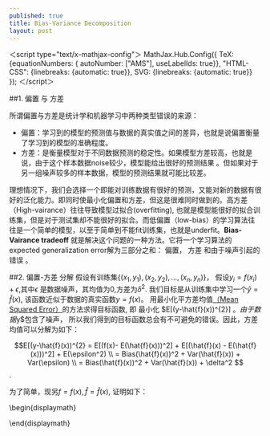 ```yaml
---
published: true
title: Bias-Variance Decomposition
layout: post
---
```

<script type="text/x-mathjax-config">
MathJax.Hub.Config({
	  tex2jax: {inlineMath: [['$','$'], ['\\(','\\)']]}
});
</script>

<script type="text/javascript"
  src="http://cdn.mathjax.org/mathjax/latest/MathJax.js?config=TeX-AMS-MML_HTMLorMML">
</script>


＜script type="text/x-mathjax-config"＞ MathJax.Hub.Config({ TeX: {equationNumbers: { autoNumber: ["AMS"], useLabelIds: true}}, "HTML-CSS": {linebreaks: {automatic: true}}, SVG: {linebreaks: {automatic: true}} }); ＜/script＞

##1. 偏置 与 方差

所谓偏置与方差是统计学和机器学习中两种类型错误的来源：
  

 - 偏置：学习到的模型的预测值与数据的真实值之间的差异，也就是说偏置衡量了学习到的模型的准确程度。
 - 方差：是衡量模型对于不同数据预测的稳定性。如果模型方差较高，也就是说，由于这个样本数据noise较少，模型能给出很好的预测结果 。但如果对于另一组噪声较多的样本数据，模型的预测结果就可能比较差。

理想情况下，我们会选择一个即能对训练数据有很好的预测，又能对新的数据有很好的泛化能力。即同时使最小化偏置和方差，但这是很难同时做到的。高方差（High-vairance）往往导致模型过拟合(overfitting), 也就是模型能很好的拟合训练集，但是对于测试集却不能很好的拟合。而低偏置（low-bias）的学习算法往往是一个简单的模型，以至于简单到不能fit训练集，也就是underfit。**Bias-Vairance tradeoff** 就是解决这个问题的一种方法。它将一个学习算法的expected generalization error解为三部分之和： 偏置， 方差 和由于噪声引起的错误 。

##2. 偏置-方差 分解
假设有训练集$\{(x_1, y_1), (x_2, y_2), ..., (x_n, y_n)\}$， 假设$y_i = f(x_i) + \epsilon$,其中$\epsilon$ 是数据噪声，其均值为0,方差为$\delta^{2}$. 我们目标是从训练集中学习一个$\hat{y} = \hat{f} (x)$, 该函数近似于数据的真实函数$y = f(x)$。
用最小化平方差均值[（Mean Squared  Error）](http://en.wikipedia.org/wiki/Mean_squared_error)的方法求得目标函数, 即 最小化  $E[(y-\hat{f}(x))^{2}] $。由于数据$y$包含了噪声， 所以我们得到的目标函数总会有不可避免的错误。因此，方差均值可以分解为如下： 



$$E[(y-\hat{f}(x))^{2}  = E[(f(x)- E(\hat{f}(x)))^2] + E[(\hat{f}(x) - E(\hat{f}
(x)))^2] + E(\epsilon^2)   \\ 
 = Bias(\hat{f}(x))^2 + Var(\hat{f}(x)) + Var(\epsilon) \\ = Bias(\hat{f}(x))^2 + Var(\hat{f}(x)) + \delta^2   $$ .

为了简单，现另$f = f(x), { }\hat{f} = \hat{f}(x)$, 证明如下：


\begin{displaymath}


\end{displaymath}

